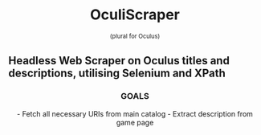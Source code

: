 <div align='center'>
    <h1>OculiScraper</h1>
    <small>(plural for Oculus)</small>
</div>




Headless Web Scraper on Oculus titles and descriptions,
utilising Selenium and XPath
--------------------------------

<div align='center'>
    <h3>GOALS</h3>
    - Fetch all necessary URIs from main catalog
    - Extract description from game page
</div>
